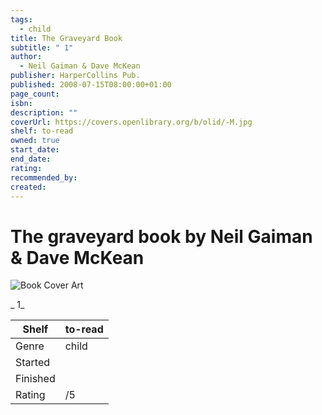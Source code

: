 ```yaml
---
tags:
  - child
title: The Graveyard Book
subtitle: " 1"
author:
  - Neil Gaiman & Dave McKean
publisher: HarperCollins Pub.
published: 2008-07-15T08:00:00+01:00
page_count: 
isbn: 
description: ""
coverUrl: https://covers.openlibrary.org/b/olid/-M.jpg
shelf: to-read
owned: true
start_date: 
end_date: 
rating: 
recommended_by: 
created: 
---
```


# The graveyard book by Neil Gaiman & Dave McKean

![Book Cover Art](https://covers.openlibrary.org/b/olid/-M.jpg)

_ 1_

| Shelf | to-read |
| --- | --- |
| Genre | child |
| Started |  |
| Finished |  |
| Rating | /5 |

